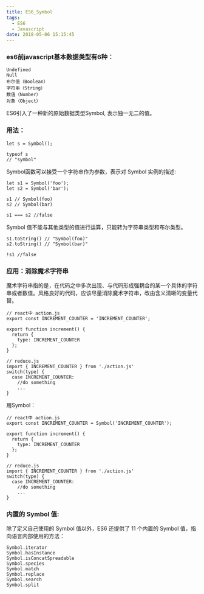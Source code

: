 ```yaml
---
title: ES6_Symbol
tags:
  - ES6
  - Javascript
date: 2018-05-06 15:15:45
---
```



### es6前javascript基本数据类型有6种：

    Undefined
    Null
    布尔值（Boolean）
    字符串（String）
    数值（Number）
    对象（Object）

ES6引入了一种新的原始数据类型Symbol, 表示独一无二的值。


### 用法：

    let s = Symbol();

    typeof s
    // "symbol"

Symbol函数可以接受一个字符串作为参数，表示对 Symbol 实例的描述:

    let s1 = Symbol('foo');
    let s2 = Symbol('bar');

    s1 // Symbol(foo)
    s2 // Symbol(bar)

    s1 === s2 //false



Symbol 值不能与其他类型的值进行运算，只能转为字符串类型和布尔类型。    

    s1.toString() // "Symbol(foo)"
    s2.toString() // "Symbol(bar)"

    !s1 //false

### 应用：消除魔术字符串
魔术字符串指的是，在代码之中多次出现、与代码形成强耦合的某一个具体的字符串或者数值。风格良好的代码，应该尽量消除魔术字符串，改由含义清晰的变量代替。

    // react中 action.js
    export const INCREMENT_COUNTER = 'INCREMENT_COUNTER';

    export function increment() {
      return {
        type: INCREMENT_COUNTER
      };
    }

    // reduce.js
    import { INCREMENT_COUNTER } from './action.js'
    switch(type) {
      case INCREMENT_COUNTER:
        //do something
        ...
    }

用Symbol：

    // react中 action.js
    export const INCREMENT_COUNTER = Symbol('INCREMENT_COUNTER');

    export function increment() {
      return {
        type: INCREMENT_COUNTER
      };
    }

    // reduce.js
    import { INCREMENT_COUNTER } from './action.js'
    switch(type) {
      case INCREMENT_COUNTER:
        //do something
        ...
    }


### 内置的 Symbol 值:
除了定义自己使用的 Symbol 值以外，ES6 还提供了 11 个内置的 Symbol 值，指向语言内部使用的方法：

    Symbol.iterator
    Symbol.hasInstance
    Symbol.isConcatSpreadable
    Symbol.species
    Symbol.match
    Symbol.replace
    Symbol.search
    Symbol.split  
